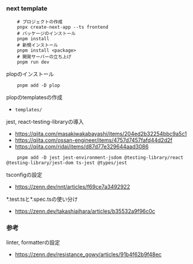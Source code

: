 ### next template

```
    # プロジェクトの作成
    pnpx create-next-app --ts frontend
    # パッケージのインストール
    pnpm install
    # 新規インストール
    pnpm install <package>
    # 開発サーバーの立ち上げ
    pnpm run dev
```

plopのインストール

```
    pnpm add -D plop
```

plopのtemplatesの作成

-   `templates/`

jest, react-testing-libraryの導入

-   https://qiita.com/masakiwakabayashi/items/204ed2b32254bbc9a5c1
-   https://qiita.com/ossan-engineer/items/4757d7457fafd44d2d2f
-   https://qiita.com/ridai/items/d87d77e329644aad3086

```
    pnpm add -D jest jest-environment-jsdom @testing-library/react @testing-library/jest-dom ts-jest @types/jest
```

tsconfigの設定

-   https://zenn.dev/nnt/articles/f69ce7a3492922

\*.test.tsと\*.spec.tsの使い分け

-   https://zenn.dev/takashiaihara/articles/b35532a9f96c0c

### 参考

linter, formatterの設定

-   https://zenn.dev/resistance_gowy/articles/91b4f62b9f48ec
